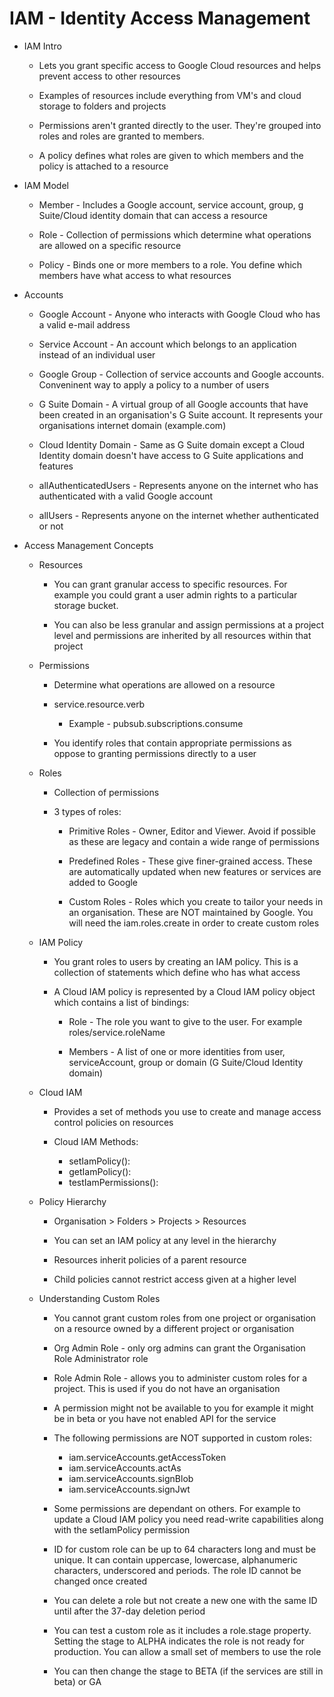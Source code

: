 # IAM - Identity Access Management

* IAM Intro

    * Lets you grant specific access to Google Cloud resources and helps prevent access to other resources

    * Examples of resources include everything from VM's and cloud storage to folders and projects

    * Permissions aren't granted directly to the user. They're grouped into roles and roles are granted to members. 

    * A policy defines what roles are given to which members and the policy is attached to a resource


* IAM Model

    * Member - Includes a Google account, service account, group, g Suite/Cloud identity domain that can access a resource

    * Role - Collection of permissions which determine what operations are allowed on a specific resource

    * Policy - Binds one or more members to a role. You define which members have what access to what resources


* Accounts

    * Google Account - Anyone who interacts with Google Cloud who has a valid e-mail address

    * Service Account - An account which belongs to an application instead of an individual user

    * Google Group - Collection of service accounts and Google accounts. Conveninent way to apply a policy to a number of users

    * G Suite Domain - A virtual group of all Google accounts that have been created in an organisation's G Suite account. It represents your organisations internet domain (example.com)

    * Cloud Identity Domain - Same as G Suite domain except a Cloud Identity domain doesn't have access to G Suite applications and features

    * allAuthenticatedUsers - Represents anyone on the internet who has authenticated with a valid Google account

    * allUsers - Represents anyone on the internet whether authenticated or not


* Access Management Concepts

    * Resources

        * You can grant granular access to specific resources. For example you could grant a user admin rights to a particular storage bucket. 
    
        * You can also be less granular and assign permissions at a project level and permissions are inherited by all resources within that project

    * Permissions

        * Determine what operations are allowed on a resource

        * service.resource.verb

            * Example - pubsub.subscriptions.consume
        
        * You identify roles that contain appropriate permissions as oppose to granting permissions directly to a user

    * Roles

        * Collection of permissions

        * 3 types of roles:

            * Primitive Roles - Owner, Editor and Viewer. Avoid if possible as these are legacy and contain a wide range of permissions

            * Predefined Roles - These give finer-grained access. These are automatically updated when new features or services are added to Google

            * Custom Roles - Roles which you create to tailor your needs in an organisation. These are NOT maintained by Google. You will need the iam.roles.create in order to create custom roles

    * IAM Policy

        * You grant roles to users by creating an IAM policy. This is a collection of statements which define who has what access

        * A Cloud IAM policy is represented by a Cloud IAM policy object which contains a list of bindings:

            * Role - The role you want to give to the user. For example roles/service.roleName

            * Members - A list of one or more identities from user, serviceAccount, group or domain (G Suite/Cloud Identity domain)
        
    
    * Cloud IAM

        * Provides a set of methods you use to create and manage access control policies on resources

        * Cloud IAM Methods:

            * setIamPolicy():
            * getIamPolicy():
            * testIamPermissions():
        
    
    * Policy Hierarchy

        * Organisation > Folders > Projects > Resources

        * You can set an IAM policy at any level in the hierarchy

        * Resources inherit policies of a parent resource

        * Child policies cannot restrict access given at a higher level
   
     * Understanding Custom Roles
        
        * You cannot grant custom roles from one project or organisation on a resource owned by a different project or organisation
        
        * Org Admin Role - only org admins can grant the Organisation Role Administrator role
        
        * Role Admin Role - allows you to administer custom roles for a project. This is used if you do not have an organisation
        
        * A permission might not be available to you for example it might be in beta or you have not enabled API for the service
        
        * The following permissions are NOT supported in custom roles:
            
            * iam.serviceAccounts.getAccessToken
            * iam.serviceAccounts.actAs
            * iam.serviceAccounts.signBlob
            * iam.serviceAccounts.signJwt
         
        * Some permissions are dependant on others. For example to update a Cloud IAM policy you need read-write capabilities along with the setIamPolicy permission
        
        * ID for custom role can be up to 64 characters long and must be unique. It can contain uppercase, lowercase, alphanumeric characters, underscored and periods. The role ID cannot be changed once created
        
        * You can delete a role but not create a new one with the same ID until after the 37-day deletion period
        
        * You can test a custom role as it includes a role.stage property. Setting the stage to ALPHA indicates the role is not ready for production. You can allow a small set of members to use the role
        
        * You can then change the stage to BETA (if the services are still in beta) or GA
        
